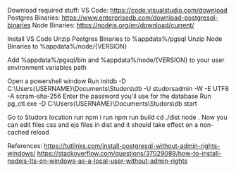 Download required stuff:
VS Code: https://code.visualstudio.com/download
Postgres Binaries: https://www.enterprisedb.com/download-postgresql-binaries
Node Binaries: https://nodejs.org/en/download/current/

Install VS Code
Unzip Postgres Binaries to %appdata%/pgsql
Unzip Node Binaries to %appdata%/node/{VERSION}

Add %appdata%/pgsql/bin and %appdata%/node/{VERSION} to your user environment variables path

Open a powershell window
Run initdb -D C:\Users\{USERNAME}\Documents\Studors\db -U studorsadmin -W -E UTF8 -A scram-sha-256
Enter the password you'll use for the database
Run pg_ctl.exe -D C:\Users\{USERNAME}\Documents\Studors\db start

Go to Studors location
run npm i
run npm run build
cd ./dist
node .
Now you can edit files css and ejs files in dist and it should take effect on a non-cached reload

References:
https://tutlinks.com/install-postgresql-without-admin-rights-windows/
https://stackoverflow.com/questions/37029089/how-to-install-nodejs-lts-on-windows-as-a-local-user-without-admin-rights
